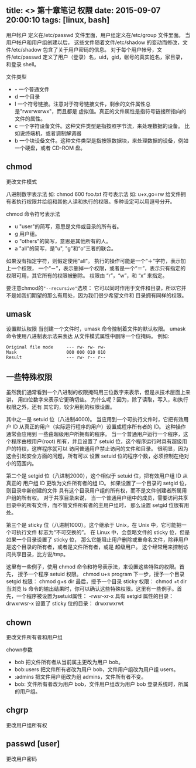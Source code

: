 title: <<The Linux Command Line>> 第十章笔记 权限
date: 2015-09-07 20:00:10
tags: [linux, bash]
---
用户帐户 定义在/etc/passwd 文件里面，用户组定义在/etc/group 文件里面。
当用户帐户和用户组创建以后， 这些文件随着文件/etc/shadow 的变动而修改，文件/etc/shadow 包含了关于用户密码的信息。 
对于每个用户帐号，文件/etc/passwd 定义了用户（登录）名，uid，gid，帐号的真实姓名，家目录， 和登录 shell。

文件类型
* \-     一个普通文件
* d     一个目录
* l     一个符号链接。注意对于符号链接文件，剩余的文件属性总是"rwxrwxrwx"，而且都是 虚拟值。真正的文件属性是指符号链接所指向的文件的属性。
* c     一个字符设备文件。这种文件类型是指按照字节流，来处理数据的设备。 比如说终端机，或者调制解调器
* b     一个块设备文件。这种文件类型是指按照数据块，来处理数据的设备，例如一个硬盘，或者 CD-ROM 盘。

## chmod
更改文件模式

八进制数字表示法 如: chmod 600 foo.txt
符号表示法 如: u+x,go=rw     给文件拥有者执行权限并给组和其他人读和执行的权限。多种设定可以用逗号分开。

chmod 命令符号表示法 
* u     "user"的简写，意思是文件或目录的所有者。
* g     用户组。
* o     "others"的简写，意思是其他所有的人。
* a     "all"的简写，是"u", "g"和“o”三者的联合。

如果没有指定字符，则假定使用”all”。
执行的操作可能是一个“＋”字符，表示加上一个权限， 一个“－”，表示删掉一个权限，或者是一个“＝”，表示只有指定的权限可用，其它所有的权限被删除。
权限由 “r”，“w”，和 “x” 来指定。

要注意chmod的`"--recursive"`选项： 它可以同时作用于文件和目录，所以它并不是如我们期望的那么有用处，因为我们很少希望文件和 目录拥有同样的权限。

## umask
设置默认权限
当创建一个文件时，umask 命令控制着文件的默认权限。
umask 命令使用八进制表示法来表达 从文件模式属性中删除一个位掩码。
例如:
```
Original file mode     --- rw- rw- rw-
Mask                   000 000 010 010
Result                 --- rw- r-- r--
```

## 一些特殊权限

虽然我们通常看到一个八进制的权限掩码用三位数字来表示，但是从技术层面上来讲， 用四位数字来表示它更确切些。
为什么呢？因为，除了读取，写入，和执行权限之外，还有 其它的，较少用到的权限设置。

其中之一是 setuid 位（八进制4000)。
当应用到一个可执行文件时，它把有效用户 ID 从真正的用户（实际运行程序的用户）设置成程序所有者的 ID。
这种操作通常会应用到 一些由超级用户所拥有的程序。
当一个普通用户运行一个程序，这个程序由根用户(root) 所有，并且设置了 setuid 位，这个程序运行时具有超级用户的特权，这样程序就可以 访问普通用户禁止访问的文件和目录。
很明显，因为这会引起安全方面的问题，所有可以 设置 setuid 位的程序个数，必须控制在绝对小的范围内。

第二个是 setgid 位（八进制2000），这个相似于 setuid 位，把有效用户组 ID 从真正的 用户组 ID 更改为文件所有者的组 ID。
如果设置了一个目录的 setgid 位，则目录中新创建的文件 具有这个目录用户组的所有权，而不是文件创建者所属用户组的所有权。
对于共享目录来说， 当一个普通用户组中的成员，需要访问共享目录中的所有文件，而不管文件所有者的主用户组时， 那么设置 setgid 位很有用处。

第三个是 sticky 位（八进制1000）。这个继承于 Unix，在 Unix 中，它可能把一个可执行文件 标志为“不可交换的”。
在 Linux 中，会忽略文件的 sticky 位，但是如果一个目录设置了 sticky 位， 那么它能阻止用户删除或重命名文件，除非用户是这个目录的所有者，或者是文件所有者，或是 超级用户。
这个经常用来控制访问共享目录，比方说/tmp。

这里有一些例子，使用 chmod 命令和符号表示法，来设置这些特殊的权限。首先， 授予一个程序 setuid 权限。
chmod u+s program
下一步，授予一个目录 setgid 权限：
chmod g+s dir
最后，授予一个目录 sticky 权限：
chmod +t dir
当浏览 ls 命令的输出结果时，你可以确认这些特殊权限。这里有一些例子。首先，一个程序被设置为setuid属性：
-rwsr-xr-x
具有 setgid 属性的目录：
drwxrwsr-x
设置了 sticky 位的目录：
drwxrwxrwt

## chown
更改文件所有者和用户组

chown参数
* bob       把文件所有者从当前属主更改为用户 bob。
* bob:users 把文件所有者改为用户 bob，文件用户组改为用户组 users。
* :admins   把文件用户组改为组 admins，文件所有者不变。
* bob:      文件所有者改为用户 bob，文件用户组改为用户 bob 登录系统时，所属的用户组。

## chgrp
更改用户组所有权

## passwd [user]
更改用户密码


